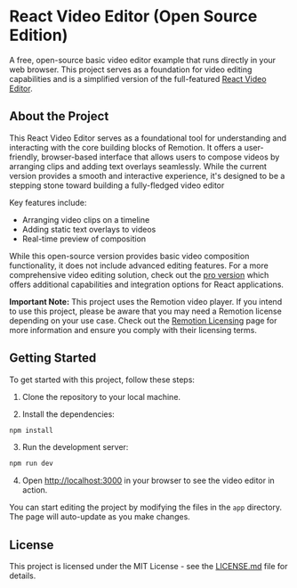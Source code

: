 # React Video Editor (Open Source Edition)

A free, open-source basic video editor example that runs directly in your web browser. This project serves as a foundation for video editing capabilities and is a simplified version of the full-featured [React Video Editor](https://www.reactvideoeditor.com/).

## About the Project

This React Video Editor serves as a foundational tool for understanding and interacting with the core building blocks of Remotion. It offers a user-friendly, browser-based interface that allows users to compose videos by arranging clips and adding text overlays seamlessly. While the current version provides a smooth and interactive experience, it's designed to be a stepping stone toward building a fully-fledged video editor

Key features include:

- Arranging video clips on a timeline
- Adding static text overlays to videos
- Real-time preview of composition

While this open-source version provides basic video composition functionality, it does not include advanced editing features. For a more comprehensive video editing solution, check out the [pro version](https://www.reactvideoeditor.com/) which offers additional capabilities and integration options for React applications.

**Important Note:** This project uses the Remotion video player. If you intend to use this project, please be aware that you may need a Remotion license depending on your use case. Check out the [Remotion Licensing](https://www.remotion.dev/docs/licensing) page for more information and ensure you comply with their licensing terms.

## Getting Started

To get started with this project, follow these steps:

1. Clone the repository to your local machine.

2. Install the dependencies:

```bash
npm install
```

3. Run the development server:

```bash
npm run dev
```

4. Open [http://localhost:3000](http://localhost:3000) in your browser to see the video editor in action.

You can start editing the project by modifying the files in the `app` directory. The page will auto-update as you make changes.


## License

This project is licensed under the MIT License - see the [LICENSE.md](LICENSE.md) file for details.
